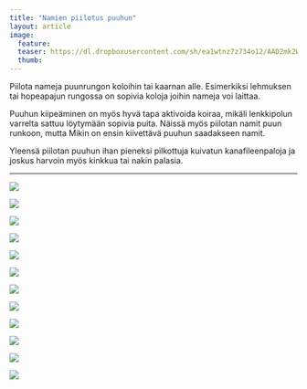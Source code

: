 ```yaml
---
title: "Namien piilotus puuhun"
layout: article
image:
  feature:
  teaser: https://dl.dropboxusercontent.com/sh/ea1wtnz7z734o12/AAD2mk2WrfkGjjP7_JtU9xIta/aktivointi/namien-piilotus-puuhun/DSC29220-245px.jpg
  thumb:
---
```


Piilota nameja puunrungon koloihin tai kaarnan alle. Esimerkiksi lehmuksen tai hopeapajun rungossa on sopivia koloja joihin nameja voi laittaa.

Puuhun kiipeäminen on myös hyvä tapa aktivoida koiraa, mikäli lenkkipolun varrelta sattuu löytymään sopivia puita. Näissä myös piilotan namit puun runkoon, mutta Mikin on ensin kiivettävä puuhun saadakseen namit.

Yleensä piilotan puuhun ihan pieneksi pilkottuja kuivatun kanafileenpaloja ja joskus harvoin myös kinkkua tai nakin palasia.

---

[![](https://dl.dropboxusercontent.com/sh/ea1wtnz7z734o12/AADd6sMSqH6QodNGqxNTz96qa/aktivointi/namien-piilotus-puuhun/DSC29242_2-800px.jpg)](https://dl.dropboxusercontent.com/sh/ea1wtnz7z734o12/AABqx3Jeu0gtZFfju4OU1Deaa/aktivointi/namien-piilotus-puuhun/DSC29242_2.jpg)

[![](https://dl.dropboxusercontent.com/sh/ea1wtnz7z734o12/AAA66Lbzfurk81TsQYKqmAQia/aktivointi/namien-piilotus-puuhun/DSC29249_2-800px.jpg)](https://dl.dropboxusercontent.com/sh/ea1wtnz7z734o12/AAA2M1_6XtM3izAmaqqy5gnaa/aktivointi/namien-piilotus-puuhun/DSC29249_2.jpg)

[![](https://dl.dropboxusercontent.com/sh/ea1wtnz7z734o12/AABSDMh9dZW4Kq3sd2NdRl_Xa/aktivointi/namien-piilotus-puuhun/DSC23854_2-800px.jpg)](https://dl.dropboxusercontent.com/sh/ea1wtnz7z734o12/AAAYGzyzSPYsl9Gp89ykpxy1a/aktivointi/namien-piilotus-puuhun/DSC23854_2.jpg)

[![](https://dl.dropboxusercontent.com/sh/ea1wtnz7z734o12/AADcO5RoTFn-EjCPTKBPsanca/aktivointi/namien-piilotus-puuhun/DSC25456_2-800px.jpg)](https://dl.dropboxusercontent.com/sh/ea1wtnz7z734o12/AAC_tEC-twAG18MhplwgKtTaa/aktivointi/namien-piilotus-puuhun/DSC25456_2.jpg)

[![](https://dl.dropboxusercontent.com/sh/ea1wtnz7z734o12/AAA_z6xhAkf45koCumwKAFvoa/aktivointi/namien-piilotus-puuhun/DSC25459_2-800px.jpg)](https://dl.dropboxusercontent.com/sh/ea1wtnz7z734o12/AAABm1NAOPhf6C5A7WROoz9ca/aktivointi/namien-piilotus-puuhun/DSC25459_2.jpg)

[![](https://dl.dropboxusercontent.com/sh/ea1wtnz7z734o12/AAAWCUYf0vCVWBpWFEGZ8sdna/aktivointi/namien-piilotus-puuhun/DSC25421_2-800px.jpg)](https://dl.dropboxusercontent.com/sh/ea1wtnz7z734o12/AADkb7j7YbjQmInKScE75ANGa/aktivointi/namien-piilotus-puuhun/DSC25421_2.jpg)

[![](https://dl.dropboxusercontent.com/sh/ea1wtnz7z734o12/AAAGykc4ts9rZIS2rrscqQowa/aktivointi/namien-piilotus-puuhun/DS19647-800px.jpg)](https://dl.dropboxusercontent.com/sh/ea1wtnz7z734o12/AABkzEQQQuRqRKW9riqQ6IPja/aktivointi/namien-piilotus-puuhun/DS19647.jpg)

[![](https://dl.dropboxusercontent.com/sh/ea1wtnz7z734o12/AACMJzgmegrRTrw5n-1_fCzda/aktivointi/namien-piilotus-puuhun/DS19645-800px.jpg)](https://dl.dropboxusercontent.com/sh/ea1wtnz7z734o12/AAAcQYYS4vt83Pgyj-X35K6ca/aktivointi/namien-piilotus-puuhun/DS19645.jpg)

[![](https://dl.dropboxusercontent.com/sh/ea1wtnz7z734o12/AAC_zXjz0dwBRFvjhjtjKWzNa/aktivointi/namien-piilotus-puuhun/DSC42805-800px.jpg)](https://dl.dropboxusercontent.com/sh/ea1wtnz7z734o12/AABJDvkvVL-DMH5Dbqh7ocnLa/aktivointi/namien-piilotus-puuhun/DSC42805.jpg)

[![](https://dl.dropboxusercontent.com/sh/ea1wtnz7z734o12/AAA4IeXlVWz5VaLK0oOFFAFka/aktivointi/namien-piilotus-puuhun/DSC55047-800px.jpg)](https://dl.dropboxusercontent.com/sh/ea1wtnz7z734o12/AAAd3xzFK1M2KTuxvRKBS9Zba/aktivointi/namien-piilotus-puuhun/DSC55047.jpg)

[![](https://dl.dropboxusercontent.com/sh/ea1wtnz7z734o12/AAC4N1TmSE5WmHpD9S3oAHxDa/aktivointi/namien-piilotus-puuhun/DSC29234_2-800px.jpg)](https://dl.dropboxusercontent.com/sh/ea1wtnz7z734o12/AAAg0p9628pKCkSSXWQv3Gdoa/aktivointi/namien-piilotus-puuhun/DSC29234_2.jpg)

[![](https://dl.dropboxusercontent.com/sh/ea1wtnz7z734o12/AAAh5Y9qAps5LEjqW_G-qKcUa/aktivointi/namien-piilotus-puuhun/DSC29236_2-800px.jpg)](https://dl.dropboxusercontent.com/sh/ea1wtnz7z734o12/AADQhQkg8tCdJCgkxGBKD7NHa/aktivointi/namien-piilotus-puuhun/DSC29236_2.jpg)
